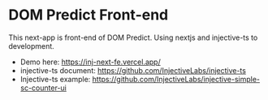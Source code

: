 # DOM Predict Front-end

This next-app is front-end of DOM Predict. Using nextjs and injective-ts to development.
- Demo here: https://inj-next-fe.vercel.app/
- injective-ts document: https://github.com/InjectiveLabs/injective-ts
- Injective-ts example: https://github.com/InjectiveLabs/injective-simple-sc-counter-ui
